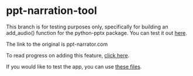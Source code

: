 # ppt-narration-tool
This branch is for testing purposes only, specifically for building an add_audio() function for the python-pptx package. You can test it out [here](https://python-pptx-add-audio.herokuapp.com/).

The link to the original is ppt-narrator.com

To read progress on adding this feature, [click here](https://github.com/scanny/python-pptx/issues/502). 

If you would like to test the app, you can use [these files](https://drive.google.com/drive/folders/1fxA5BG3G7g3TCqbqWgAF2X_hM96UyuOa?usp=sharing).
